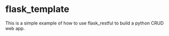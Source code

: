 # flask_template

This is a simple example of how to use flask_restful to build a python CRUD web app. 
